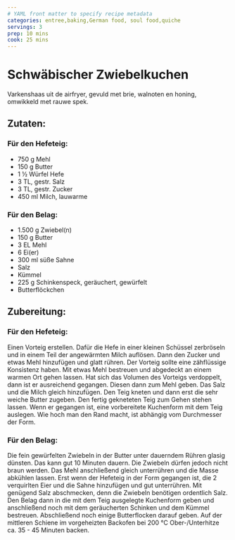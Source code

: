 ```yaml
---
# YAML front matter to specify recipe metadata
categories: entree,baking,German food, soul food,quiche
servings: 3
prep: 10 mins
cook: 25 mins
---
```

# Schwäbischer Zwiebelkuchen
Varkenshaas uit de airfryer, gevuld met brie, walnoten en honing, omwikkeld met rauwe spek.

## Zutaten:

### Für den Hefeteig:
- 750 g	Mehl
- 150 g	Butter
- 1 ½ Würfel	Hefe
- 3 TL, gestr.	Salz
- 3 TL, gestr.	Zucker
- 450 ml	Milch, lauwarme

### Für den Belag:
- 1.500 g	Zwiebel(n)
- 150 g	Butter
- 3 EL	Mehl
- 6	Ei(er)
- 300 ml	süße Sahne
- Salz
- Kümmel
- 225 g	Schinkenspeck, geräuchert, gewürfelt
- Butterflöckchen

## Zubereitung:
### Für den Hefeteig:
Einen Vorteig erstellen. Dafür die Hefe in einer kleinen Schüssel zerbröseln und in einem Teil der angewärmten Milch auflösen. Dann den Zucker und etwas Mehl hinzufügen und glatt rühren. Der Vorteig sollte eine zähflüssige Konsistenz haben. Mit etwas Mehl bestreuen und abgedeckt an einem warmen Ort gehen lassen.
Hat sich das Volumen des Vorteigs verdoppelt, dann ist er ausreichend gegangen. Diesen dann zum Mehl geben. Das Salz und die Milch gleich hinzufügen. Den Teig kneten und dann erst die sehr weiche Butter zugeben. Den fertig gekneteten Teig zum Gehen stehen lassen.
Wenn er gegangen ist, eine vorbereitete Kuchenform mit dem Teig auslegen. Wie hoch man den Rand macht, ist abhängig vom Durchmesser der Form.

### Für den Belag:
Die fein gewürfelten Zwiebeln in der Butter unter dauerndem Rühren glasig dünsten. Das kann gut 10 Minuten dauern. Die Zwiebeln dürfen jedoch nicht braun werden. Das Mehl anschließend gleich unterrühren und die Masse abkühlen lassen. Erst wenn der Hefeteig in der Form gegangen ist, die 2 verquirlten Eier und die Sahne hinzufügen und gut unterrühren. Mit genügend Salz abschmecken, denn die Zwiebeln benötigen ordentlich Salz.
Den Belag dann in die mit dem Teig ausgelegte Kuchenform geben und anschließend noch mit dem geräucherten Schinken und dem Kümmel bestreuen. Abschließend noch einige Butterflocken darauf geben.
Auf der mittleren Schiene im vorgeheizten Backofen bei 200 °C Ober-/Unterhitze ca. 35 - 45 Minuten backen.
